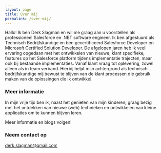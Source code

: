 ```yaml
---
layout: page
title: Over mij
permalink: /over-mij/
---
```


Hallo! Ik ben Derk Slagman en wil me graag aan u voorstellen als professioneel Salesforce en .NET software engineer. Ik ben afgestuurd als Technisch Bedrijfskundige en ben gecertificeerd Salesforce Developer en Microsoft Certified Solution Developer. De afgelopen jaren heb ik veel ervaring opgedaan met het ontwikkelen van nieuwe, klant specifieke, features op het Salesforce platform tijdens implementatie trajecten, maar ook bij bestaande implementaties. Vanaf klant vraag tot oplevering, zowel alleen als in team verband. Hierbij helpt mijn achtergrond als technisch bedrijfskundige mij bewust te blijven van de klant processen die gebruik maken van de oplossingen die ik ontwikkel. 

### Meer informatie

In mijn vrije tijd ben ik, naast het genieten van mijn kinderen, graag bezig met het ontdekken van nieuwe (web) technieken en ontwikkelen van kleine applicaties om te kunnen blijven leren.

Meer informatie en blogs volgen!

### Neem contact op

[derk.slagman@gmail.com](mailto:derk.slagman@gmail.com)